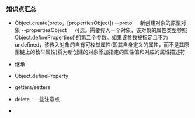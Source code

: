 ### 知识点汇总

+ Object.create(proto，[propertiesObject])
--proto 
&emsp; 新创建对象的原型对象
--propertiesObject
&emsp; 可选。需要传入一个对象，该对象的属性类型参照Object.defineProperties()的第二个参数。如果该参数被指定且不为 undefined，该传入对象的自有可枚举属性(即其自身定义的属性，而不是其原型链上的枚举属性)将为新创建的对象添加指定的属性值和对应的属性描述符

+ 继承
+ Object.defineProperty
+ getters/setters
+ delete : 一些注意点
+ 